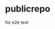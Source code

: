 # publicrepo
for e2e test















































































































































































































































































































































































































































































































































































































































































































































































































































































































































































































































































































































































































































































































































































































































































































































































































































































































































































































































































































































































































































